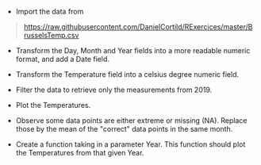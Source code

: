 - Import the data from 
> https://raw.githubusercontent.com/DanielCortild/RExercices/master/BrusselsTemp.csv

- Transform the Day, Month and Year fields into a more readable numeric format, and add a Date field.

- Transform the Temperature field into a celsius degree numeric field.

- Filter the data to retrieve only the measurements from 2019.

- Plot the Temperatures.

- Observe some data points are either extreme or missing (NA). Replace those by the mean of the "correct" data points in the same month.

- Create a function taking in a parameter Year. This function should plot the Temperatures from that given Year.